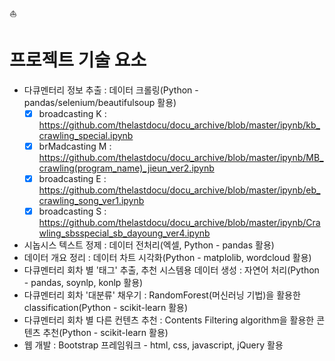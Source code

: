 :boat:
# 프로젝트 기술 요소
- 다큐멘터리 정보 추출 : 데이터 크롤링(Python - pandas/selenium/beautifulsoup 활용)  
  - [x] broadcasting K : https://github.com/thelastdocu/docu_archive/blob/master/ipynb/kb_crawling_special.ipynb  
  - [x] brMadcasting M : https://github.com/thelastdocu/docu_archive/blob/master/ipynb/MB_crawling(program_name)_jieun_ver2.ipynb 
  - [x] broadcasting E : https://github.com/thelastdocu/docu_archive/blob/master/ipynb/eb_crawling_song_ver1.ipynb  
  - [x] broadcasting S : https://github.com/thelastdocu/docu_archive/blob/master/ipynb/Crawling_sbsspecial_sb_dayoung_ver4.ipynb  
  
- 시놉시스 텍스트 정제 : 데이터 전처리(엑셀, Python - pandas 활용)
- 데이터 개요 정리 : 데이터 차트 시각화(Python - matplolib, wordcloud 활용)
- 다큐멘터리 회차 별 '태그' 추출, 추천 시스템용 데이터 생성 : 자연어 처리(Python - pandas, soynlp, konlp 활용)
- 다큐멘터리 회차 '대분류' 채우기 : RandomForest(머신러닝 기법)을 활용한 classification(Python - scikit-learn 활용)
- 다큐멘터리 회차 별 다른 컨텐츠 추천 : Contents Filtering algorithm을 활용한 콘텐츠 추천(Python - scikit-learn 활용)
- 웹 개발 : Bootstrap 프레임워크 - html, css, javascript, jQuery 활용


